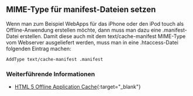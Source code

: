 ## MIME-Type für manifest-Dateien setzen

Wenn man zum Beispiel WebApps für das iPhone oder den iPod touch als Offline-Anwendung erstellen möchte,
dann muss man dazu eine .manifest-Datei erstellen. Damit diese auch mit dem text/cache-manifest MIME-Type
vom Webserver ausgeliefert werden, muss man in eine .htaccess-Datei folgenden Eintrag machen:

```apache_conf
AddType text/cache-manifest .manifest
```

### Weiterführende Informationen

- [HTML 5 Offline Application Cache](https://developer.apple.com/library/archive/documentation/iPhone/Conceptual/SafariJSDatabaseGuide/OfflineApplicationCache/OfflineApplicationCache.html){:target="_blank"}
